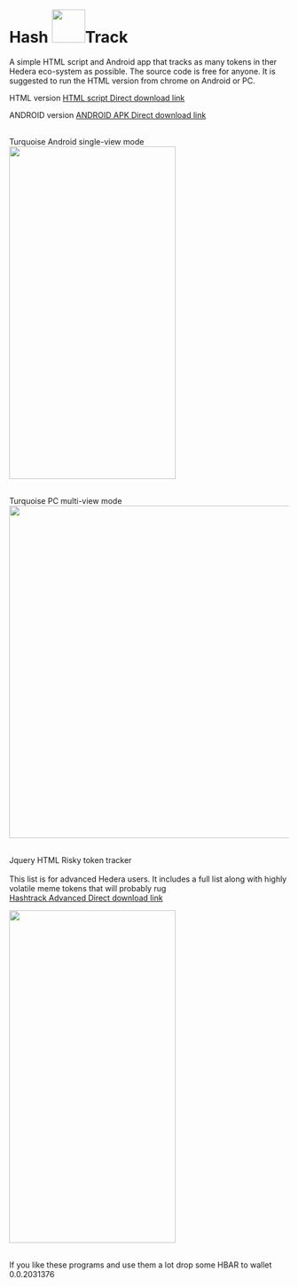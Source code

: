 # Hash <image src="https://scontent-ord5-1.xx.fbcdn.net/v/t1.15752-9/350364405_1706877683058238_840596150748564760_n.png?_nc_cat=106&ccb=1-7&_nc_sid=ae9488&_nc_ohc=va-ozH6t4wcAX9__VeL&_nc_ht=scontent-ord5-1.xx&oh=03_AdQj4rztQjItIiCnWjZh4cKGgcA1t35sXb9_ESPKkPTlnA&oe=649CC2F2" width="60" height="60" >Track

A simple HTML script and Android app that tracks as many tokens in ther Hedera eco-system as possible.
The source code is free for anyone.
It is suggested to run the HTML version  from chrome on Android or PC.

 HTML version
 <a href="https://cdn.fbsbx.com/v/t59.2708-21/349581587_943000640084446_5823356064459696486_n.html/Index.html?_nc_cat=102&ccb=1-7&_nc_sid=0cab14&_nc_ohc=vKYR2j5Gd6wAX8GIKmR&_nc_ht=cdn.fbsbx.com&oh=03_AdT_ddslSgEA_JuHYeGJXNO2JV3C4qfm3wvlF6dfGTWXBg&oe=647727DC&dl=1">HTML script Direct download link</a>
 
  ANDROID version
 <a href="https://cdn.fbsbx.com/v/t59.2708-21/350238004_205995435679687_516385718355421703_n.apk/_Hashtrack_17155919.apk?_nc_cat=107&ccb=1-7&_nc_sid=0cab14&_nc_ohc=FCJU2HGlPBEAX_qMMT8&_nc_ht=cdn.fbsbx.com&oh=03_AdRGMyo4sQrZrRnmpFeTAYC75uFiVn6Lk2gfZvkpHBpKBQ&oe=6476D673&dl=1"> ANDROID APK  Direct download link</a>
 
<br> Turquoise Android single-view mode</br>
 <image src="https://scontent-ord5-2.xx.fbcdn.net/v/t1.15752-9/348357878_636420811349002_3543498474491379600_n.jpg?_nc_cat=102&ccb=1-7&_nc_sid=ae9488&_nc_ohc=WNeh4S15-TkAX9HP9Gm&_nc_ht=scontent-ord5-2.xx&oh=03_AdR4njfiD5XDrMkN5k5DRjFZYsgMvNCLUbtt9bj-Y-yqnQ&oe=649CA4EC" width="300" height="600" >
 
 <br> Turquoise PC multi-view mode</br>
 <image src="https://scontent-ord5-2.xx.fbcdn.net/v/t1.15752-9/350350897_964554738304589_4349816049496478540_n.png?_nc_cat=103&ccb=1-7&_nc_sid=ae9488&_nc_ohc=dObgKBVJcBoAX-_uX20&_nc_ht=scontent-ord5-2.xx&oh=03_AdRoJyT5Tefl1-ufdmCeCIHQqBvsfSV_RtsHQJC1eiBsaQ&oe=649CA4B7" width="900" height="600" >

 <br>Jquery HTML Risky token tracker</br>
 <br>This list is for advanced Hedera users. It includes a full list along with highly volatile meme tokens that will probably rug</br>
 <a href="https://cdn.fbsbx.com/v/t59.2708-21/349461334_2022767514721455_7527966355647272772_n.html/Advanced-list.html?_nc_cat=101&ccb=1-7&_nc_sid=0cab14&_nc_ohc=gy7S7V3hL-sAX8R-95O&_nc_ht=cdn.fbsbx.com&oh=03_AdSti-CZRH--1PQ6HN5NkHnZt4R6QSDLToqJCvDVTuQrXg&oe=647744D5&dl=1"> Hashtrack Advanced Direct download link</a>
 
 <image src="https://scontent-ord5-1.xx.fbcdn.net/v/t1.15752-9/348356341_779058660327751_7384541511249260265_n.jpg?_nc_cat=101&ccb=1-7&_nc_sid=ae9488&_nc_ohc=ikNJFGl9nuQAX9JteCj&_nc_ht=scontent-ord5-1.xx&oh=03_AdTKgXPJiVyEYUJNEQ0OaIr6jSDqhh7ka0Rg3b3f5tXQmw&oe=649760D9" width="300" height="600" >
 
 <br> If you like these programs and use them a lot drop some HBAR to wallet 0.0.2031376</br>
 
 

